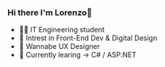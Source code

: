 ### Hi there I'm Lorenzo👋
- 👨‍💻 IT Engineering student 
- 🔭 Intrest in Front-End Dev & Digital Design
- 📱 Wannabe UX Designer
- 🌱 Currently learing -> C# / ASP.NET
